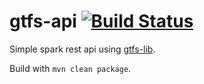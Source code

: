 # gtfs-api [![Build Status](https://travis-ci.org/conveyal/gtfs-api.svg?branch=master)](https://travis-ci.org/conveyal/gtfs-api)

Simple spark rest api using [gtfs-lib](https://github.com/conveyal/gtfs-lib).

Build with `mvn clean package`.
